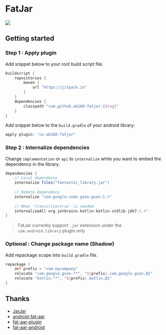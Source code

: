 # FatJar

[![](https://jitpack.io/v/ab180/fatjar.svg)](https://jitpack.io/#ab180/fatjar)

## Getting started

### Step 1 : Apply plugin

Add snippet below to your root build script file.

```gradle
buildscript {
    repositories {
        maven {
            url "https://jitpack.io"
        }
    }
    dependencies {
        classpath "com.github.ab180:fatjar:{$tag}"
    }
}
```

Add snippet below to the `build.gradle` of your android library:

```gradle
apply plugin: "co.ab180.fatjar"
```

### Step 2 : Internalize dependencies

Change `implementation` or `api` to `internalize` while you want to embed the dependency in the library.

```gradle
dependencies {
    // Local dependency
    internalize files("fantastic_library.jar")
    
    // Remote dependency
    internalize "com.google.code.gson:gson:1.+"
    
    // When 'transitive=true' is needed
    internalizeAll org.jetbrains.kotlin:kotlin-stdlib-jdk7:1.+"
}
```

> FatJar currently support `.jar` extension under the `com.android.library` plugin only

### Optional : Change package name (Shadow)

Add repackage scope into `build.gradle` file.

```gradle
repackage {
    def prefix = "com.mycompany"
    relocate "com.google.gson.**", "${prefix}.com.google.gson.@1"
    relocate "kotlin.**", "${prefix}.kotlin.@1"
}
```

## Thanks

- [JarJar][1]
- [android-fat-aar][3]
- [fat-aar-plugin][4]
- [fat-aar-android][5]

[1]: https://code.google.com/archive/p/jarjar
[2]: https://github.com/johnrengelman/shadow
[3]: https://github.com/adwiv/android-fat-aar
[4]: https://github.com/Vigi0303/fat-aar-plugin
[5]: https://github.com/kezong/fat-aar-android

